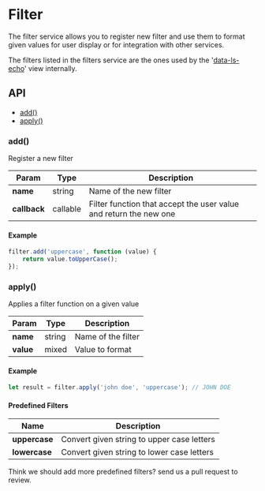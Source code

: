 # Filter

The filter service allows you to register new filter and use them to format given values for user display or for integration with other services.

The filters listed in the filters service are the ones used by the '[data-ls-echo](/docs/views/echo.md)' view internally. 

## API

- [add()](#add)
- [apply()](#apply)

### add()

Register a new filter

Param | Type | Description
--- | --- | ---
**name** | string | Name of the new filter
**callback** | callable | Filter function that accept the user value and return the new one

#### Example

```js
filter.add('uppercase', function (value) {
    return value.toUpperCase();
});
```

### apply()

Applies a filter function on a given value

Param | Type | Description
--- | --- | ---
**name** | string | Name of the filter
**value** | mixed | Value to format

#### Example

```js
let result = filter.apply('john doe', 'uppercase'); // JOHN DOE
```

#### Predefined Filters

Name | Description
--- | ---
**uppercase** | Convert given string to upper case letters
**lowercase** | Convert given string to lower case letters

Think we should add more predefined filters? send us a pull request to review.
